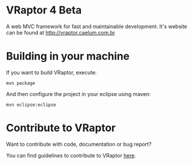 VRaptor 4 Beta
=========

A web MVC framework for fast and maintainable development. It's website can be found at http://vraptor.caelum.com.br

Building in your machine
========================

If you want to build VRaptor, execute:

	mvn package

And then configure the project in your eclipse using maven:

	mvn eclipse:eclipse

Contribute to VRaptor
=====================
Want to contribute with code, documentation or bug report?

You can find guidelines to contribute to VRaptor [here](http://vraptor.caelum.com.br/en/docs/how-to-contribute/ "Contribute").

